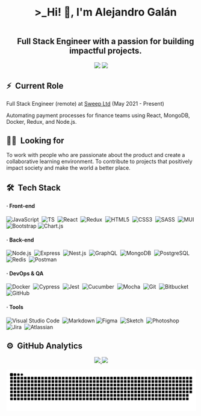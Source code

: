 
<!--
**xHadal/xHadal** is a ✨ _special_ ✨ repository because its `README.md` (this file) appears on your GitHub profile.

Here are some ideas to get you started:

- 🔭 I’m currently working on ...
- 🌱 I’m currently learning ...
- 👯 I’m looking to collaborate on ...
- 🤔 I’m looking for help with ...
- 💬 Ask me about ...
- 📫 How to reach me: ...
- 😄 Pronouns: ...
- ⚡ Fun fact: ...
-->
<!--horizontal divider(gradiant)
<img src="https://user-images.githubusercontent.com/73097560/115834477-dbab4500-a447-11eb-908a-139a6edaec5c.gif">
-->

<!--h1 without bottom border-->
<div id="user-content-toc">
  <ul align="center">
   <summary><h1 style="display: inline-block">>_Hi! 👋, I'm Alejandro Galán</h1>

   <h2>Full Stack Engineer with a passion for building impactful projects.</h2></summary>
  </ul>
</div>


<p align="center">
  <a href="https://linkedin.com/in/alejandro-gal%C3%A1n-gonz%C3%A1lez-89230247/"><img src="https://img.shields.io/badge/-Alejandro%20Gal%C3%A1n-0077B5?style=for-the-badge&logo=Linkedin&logoColor=white"/></a>
  <a href="mailto:agalang3010@gmail.com"><img src="https://img.shields.io/badge/-agalang3010@gmail.com-D14836?style=for-the-badge&logo=Gmail&logoColor=white"/></a>
</p>
<!--<img src="https://user-images.githubusercontent.com/73097560/115834477-dbab4500-a447-11eb-908a-139a6edaec5c.gif">-->

<h2>⚡ &nbsp;Current Role</h2>

<p>Full Stack Engineer (remote) at <a href="https://www.linkedin.com/company/sweepuk/" target="_blank">Sweep Ltd</a> (May 2021 - Present)</p>

<note>Automating payment processes for finance teams using React, MongoDB, Docker, Redux, and Node.js.</note>

<h2> 🤝🏻 &nbsp;Looking for</h2>

<p>To work with people who are passionate about the product and create a collaborative learning environment. To contribute to projects that positively impact society and make the world a better place.</p>

<h2>🛠 &nbsp;Tech Stack</h2>

<h4 font-size="12px">· Front-end</h4>

![JavaScript](https://img.shields.io/badge/-JavaScript-05122A?style=for-the-badge&logo=javascript)&nbsp;
![TS](https://img.shields.io/badge/-Typescript-05122A?style=for-the-badge&logo=typescript)&nbsp;
![React](https://img.shields.io/badge/-React-05122A?style=for-the-badge&logo=react)&nbsp;
![Redux](https://img.shields.io/badge/-Redux-05122A?style=for-the-badge&logo=redux)&nbsp;
![HTML5](https://img.shields.io/badge/-HTML5-05122A?style=for-the-badge&logo=HTML5)&nbsp;
![CSS3](https://img.shields.io/badge/-CSS3-05122A?style=for-the-badge&logo=CSS3&logoColor=1572B6)&nbsp;
![SASS](https://img.shields.io/badge/-SASS-05122A?style=for-the-badge&logo=SASS&logoColor=1572B6)&nbsp;
![MUI](https://img.shields.io/badge/-MUI-05122A?style=for-the-badge&logo=mui)&nbsp;
![Bootstrap](https://img.shields.io/badge/-Bootstrap-05122A?style=for-the-badge&logo=bootstrap&logoColor=563D7C)
![Chart.js](https://img.shields.io/badge/-Chart.js-05122A?style=for-the-badge&logo=chart.js&logoColor=563D7C)

<h4 font-size="12px">· Back-end</h4>

![Node.js](https://img.shields.io/badge/-Node.js-05122A?style=for-the-badge&logo=node.js)&nbsp;
![Express](https://img.shields.io/badge/-Express-05122A?style=for-the-badge&logo=express)&nbsp;
![Nest.js](https://img.shields.io/badge/-Nest.js-05122A?style=for-the-badge&logo=nestjs)&nbsp;
![GraphQL](https://img.shields.io/badge/-GraphQL-05122A?style=for-the-badge&logo=graphql)&nbsp;
![MongoDB](https://img.shields.io/badge/-MongoDb-05122A?style=for-the-badge&logo=mongodb)&nbsp;
![PostgreSQL](https://img.shields.io/badge/-PostgreSQL-05122A?style=for-the-badge&logo=postgresql)&nbsp;
![Redis](https://img.shields.io/badge/-Redis-05122A?style=for-the-badge&logo=redis)&nbsp;
![Postman](https://img.shields.io/badge/-Postman-05122A?style=for-the-badge&logo=postman)&nbsp;

<h4 font-size="12px">· DevOps & QA</h4>

![Docker](https://img.shields.io/badge/-Docker-05122A?style=for-the-badge&logo=docker)&nbsp;
![Cypress](https://img.shields.io/badge/-Cypress-05122A?style=for-the-badge&logo=cypress)&nbsp;
![Jest](https://img.shields.io/badge/-Jest-05122A?style=for-the-badge&logo=jest)&nbsp;
![Cucumber](https://img.shields.io/badge/-Cucumber-05122A?style=for-the-badge&logo=cucumber)&nbsp;
![Mocha](https://img.shields.io/badge/-Mocha-05122A?style=for-the-badge&logo=mocha)&nbsp;
![Git](https://img.shields.io/badge/-Git-05122A?style=for-the-badge&logo=git)&nbsp;
![Bitbucket](https://img.shields.io/badge/-Bitbucket-05122A?style=for-the-badge&logo=bitbucket)&nbsp;
![GitHub](https://img.shields.io/badge/-GitHub-05122A?style=for-the-badge&logo=github)&nbsp;

<h4 font-size="12px">· Tools</h4>

![Visual Studio Code](https://img.shields.io/badge/-Visual%20Studio%20Code-05122A?style=for-the-badge&logo=visual-studio-code&logoColor=007ACC)&nbsp;
![Markdown](https://img.shields.io/badge/-Markdown-05122A?style=for-the-badge&logo=markdown)
![Figma](https://img.shields.io/badge/-Figma-05122A?style=for-the-badge&logo=figma)&nbsp;
![Sketch](https://img.shields.io/badge/-Sketch-05122A?style=for-the-badge&logo=sketch)&nbsp;
![Photoshop](https://img.shields.io/badge/-Photoshop-05122A?style=for-the-badge&logo=adobe-photoshop)&nbsp;
![Jira](https://img.shields.io/badge/-Jira-05122A?style=for-the-badge&logo=jira)&nbsp;
![Atlassian](https://img.shields.io/badge/-Atlassian-05122A?style=for-the-badge&logo=atlassian)&nbsp;


<h2> ⚙️ &nbsp;GitHub Analytics</h2>

<p align="center">
<a href="https://github.com/xHadal">
  <img height="180em" src="https://github-readme-stats-eight-theta.vercel.app/api?username=xHadal&show_icons=true&theme=algolia&include_all_commits=true&count_private=true"/>
  <img height="180em" src="https://github-readme-stats-eight-theta.vercel.app/api/top-langs/?username=xHadal&layout=compact&langs_count=8&theme=algolia"/>
</a>
</p>


<!--- snake -->
<div align="center">
  <img  src="https://github.com/1999AZZAR/1999AZZAR/blob/main/resources/img/grid-snake.svg"
       alt="snake" /></a>
</div>


